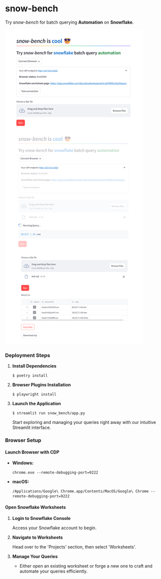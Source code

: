 # snow-bench

Try _snow-bench_ for batch querying **Automation** on **Snowflake**.

![snow-bench Screenshot](./pics/screenshot.png)

### Deployment Steps

1. **Install Dependencies**
    ```shell
    $ poetry install
    ```

2. **Browser Plugins Installation**
    ```shell
    $ playwright install
    ```

3. **Launch the Application**
    ```shell
    $ streamlit run snow_bench/app.py
    ```
   Start exploring and managing your queries right away with our intuitive Streamlit interface.

### Browser Setup

#### Launch Browser with CDP

- **Windows:**
    ```shell
    chrome.exe --remote-debugging-port=9222
    ```
- **macOS:**
    ```shell
    /Applications/Google\ Chrome.app/Contents/MacOS/Google\ Chrome --remote-debugging-port=9222
    ```

#### Open Snowflake Worksheets

1. **Login to Snowflake Console**

    Access your Snowflake account to begin.

2. **Navigate to Worksheets**

    Head over to the 'Projects' section, then select 'Worksheets'.

3. **Manage Your Queries**

    - Either open an existing worksheet or forge a new one to craft and automate your queries efficiently.
